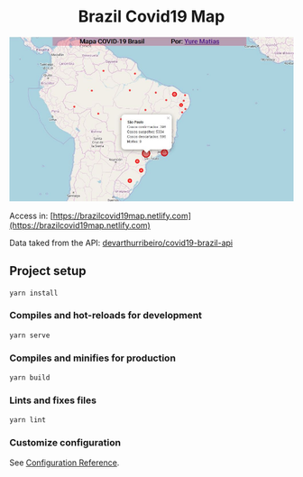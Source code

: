 <h1 align="center">
    Brazil Covid19 Map
</h1>

<div align="center">
    <img src="src/assets/print.JPG" />
</div>

Access in: [https://brazilcovid19map.netlify.com](https://brazilcovid19map.netlify.com) 

Data taked from the API: [devarthurribeiro/covid19-brazil-api](https://github.com/devarthurribeiro/covid19-brazil-api) 

## Project setup
```
yarn install
```

### Compiles and hot-reloads for development
```
yarn serve
```

### Compiles and minifies for production
```
yarn build
```

### Lints and fixes files
```
yarn lint
```

### Customize configuration
See [Configuration Reference](https://cli.vuejs.org/config/).

